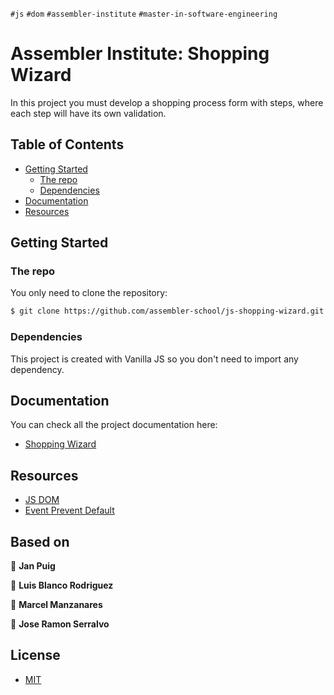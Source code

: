 `#js` `#dom` `#assembler-institute` `#master-in-software-engineering`

# Assembler Institute: Shopping Wizard <!-- omit in toc -->

In this project you must develop a shopping process form with steps, where each step will have its own validation.

## Table of Contents <!-- omit in toc -->

- [Getting Started](#getting-started)
  - [The repo](#the-repo)
  - [Dependencies](#dependencies)
- [Documentation](#documentation)
- [Resources](#resources)

## Getting Started

### The repo

You only need to clone the repository:

```bash
$ git clone https://github.com/assembler-school/js-shopping-wizard.git
```

### Dependencies

This project is created with Vanilla JS so you don't need to import any dependency.

## Documentation

You can check all the project documentation here:

- [Shopping Wizard](<[https://link](https://docs.google.com/document/d/1wsoxchkR6AlfMxwXs674-XcVnsUgE02136a8OgwZxtE/edit?usp=sharing)>)

## Resources

- [JS DOM](https://www.w3schools.com/js/js_htmldom_methods.asp)
- [Event Prevent Default](https://developer.mozilla.org/es/docs/Web/API/Event/preventDefault)

## Based on <!-- omit in toc -->

👤 **Jan Puig**

👤 **Luis Blanco Rodriguez**

👤 **Marcel Manzanares**

👤 **Jose Ramon Serralvo**

## License <!-- omit in toc -->

- [MIT](https://choosealicense.com/licenses/mit/)

